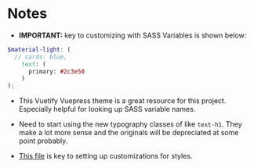 # Notes

- **IMPORTANT:** key to customizing with SASS Variables is shown below:

```scss
$material-light: (
  // cards: blue,
    text: (
      primary: #2c3e50
    )
);
```

- This Vuetify Vuepress theme is a great resource for this project.
  Especially helpful for looking up SASS variable names.

- Need to start using the new typography classes of like `text-h1`. They make a
  lot more sense and the originals will be depreciated at some point probably.

- [This file](https://github.com/vuetifyjs/vuetify/blob/master/packages/vuetify/src/styles/settings/_light.scss) is key to setting up customizations for styles.
